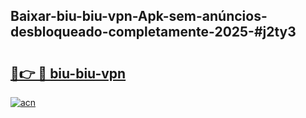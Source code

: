 ## Baixar-biu-biu-vpn-Apk-sem-anúncios-desbloqueado-completamente-2025-#j2ty3

# <h2><a href="https://ainizakaria.my?title=biu-biu-vpn&ref=20M">🔗👉 🔴 biu-biu-vpn</a></h2>

[![acn](https://github.com/user-attachments/assets/0f9c940e-d8b0-45ae-aac7-cd30a18b3e1c)](https://ainizakaria.my?title=biu-biu-vpn&ref=20M)

